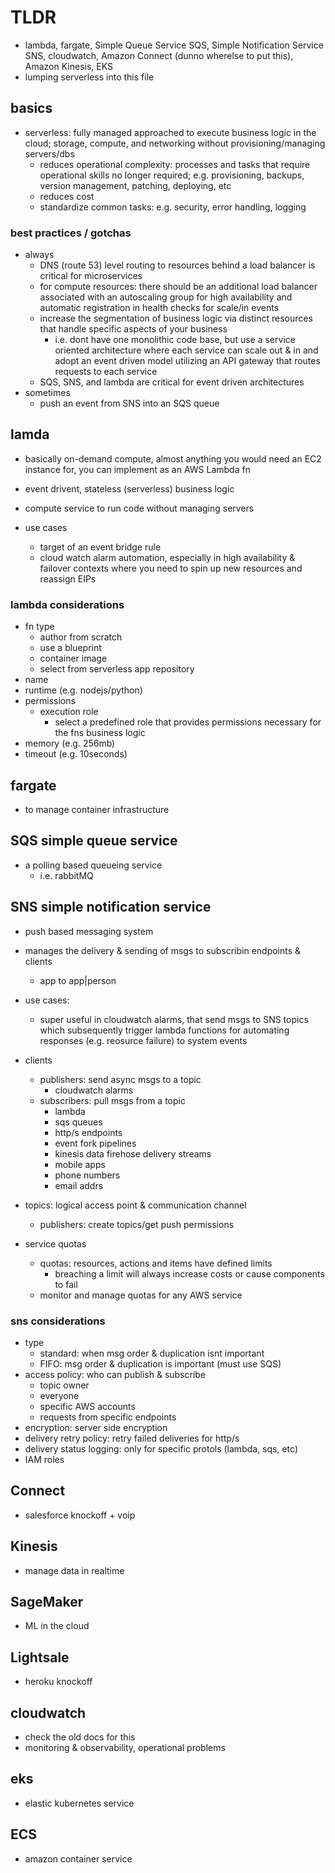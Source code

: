 # TLDR

- lambda, fargate, Simple Queue Service SQS, Simple Notification Service SNS, cloudwatch, Amazon Connect (dunno wherelse to put this), Amazon Kinesis, EKS
- lumping serverless into this file

## basics

- serverless: fully managed approached to execute business logic in the cloud; storage, compute, and networking without provisioning/managing servers/dbs
  - reduces operational complexity: processes and tasks that require operational skills no longer required; e.g. provisioning, backups, version management, patching, deploying, etc
  - reduces cost
  - standardize common tasks: e.g. security, error handling, logging

### best practices / gotchas

- always
  - DNS (route 53) level routing to resources behind a load balancer is critical for microservices
  - for compute resources: there should be an additional load balancer associated with an autoscaling group for high availability and automatic registration in health checks for scale/in events
  - increase the segmentation of business logic via distinct resources that handle specific aspects of your business
    - i.e. dont have one monolithic code base, but use a service oriented architecture where each service can scale out & in and adopt an event driven model utilizing an API gateway that routes requests to each service
  - SQS, SNS, and lambda are critical for event driven architectures
- sometimes
  - push an event from SNS into an SQS queue

## lamda

- basically on-demand compute, almost anything you would need an EC2 instance for, you can implement as an AWS Lambda fn

- event drivent, stateless (serverless) business logic
- compute service to run code without managing servers
- use cases
  - target of an event bridge rule
  - cloud watch alarm automation, especially in high availability & failover contexts where you need to spin up new resources and reassign EIPs

### lambda considerations

- fn type
  - author from scratch
  - use a blueprint
  - container image
  - select from serverless app repository
- name
- runtime (e.g. nodejs/python)
- permissions
  - execution role
    - select a predefined role that provides permissions necessary for the fns business logic
- memory (e.g. 256mb)
- timeout (e.g. 10seconds)

## fargate

- to manage container infrastructure

## SQS simple queue service

- a polling based queueing service
  - i.e. rabbitMQ

## SNS simple notification service

- push based messaging system
- manages the delivery & sending of msgs to subscribin endpoints & clients
  - app to app|person
- use cases:
  - super useful in cloudwatch alarms, that send msgs to SNS topics which subsequently trigger lambda functions for automating responses (e.g. reosurce failure) to system events
- clients
  - publishers: send async msgs to a topic
    - cloudwatch alarms
  - subscribers: pull msgs from a topic
    - lambda
    - sqs queues
    - http/s endpoints
    - event fork pipelines
    - kinesis data firehose delivery streams
    - mobile apps
    - phone numbers
    - email addrs
- topics: logical access point & communication channel

  - publishers: create topics/get push permissions

- service quotas
  - quotas: resources, actions and items have defined limits
    - breaching a limit will always increase costs or cause components to fail
  - monitor and manage quotas for any AWS service

### sns considerations

- type
  - standard: when msg order & duplication isnt important
  - FIFO: msg order & duplication is important (must use SQS)
- access policy: who can publish & subscribe
  - topic owner
  - everyone
  - specific AWS accounts
  - requests from specific endpoints
- encryption: server side encryption
- delivery retry policy: retry failed deliveries for http/s
- delivery status logging: only for specific protols (lambda, sqs, etc)
- IAM roles

## Connect

- salesforce knockoff + voip

## Kinesis

- manage data in realtime

## SageMaker

- ML in the cloud

## Lightsale

- heroku knockoff

## cloudwatch

- check the old docs for this
- monitoring & observability, operational problems

## eks

- elastic kubernetes service

## ECS

- amazon container service
